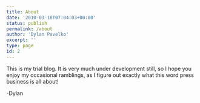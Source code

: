 ```yaml
---
title: About
date: '2010-03-18T07:04:03+00:00'
status: publish
permalink: /about
author: 'Dylan Pavelko'
excerpt: ''
type: page
id: 2
---
```

This is my trial blog. It is very much under development still, so I hope you enjoy my occasional ramblings, as I figure out exactly what this word press business is all about!

-Dylan